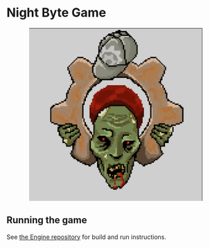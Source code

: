 # Night Byte Game

<p align="center">
  <img src="NightByte.png" height="400px;" />
</p>

## Running the game
See [the Engine repository](https://github.com/avans-night-byte/_engine/) for build and run instructions.